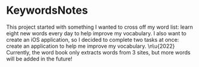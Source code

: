 # KeywordsNotes
This project started with something I wanted to cross off my word list: learn eight new words every day to help improve my vocabulary. I also want to create an iOS application, so I decided to complete two tasks at once: create an application to help me improve my vocabulary. \n\u{2022} Currently, the word book only extracts words from 3 sites, but more words will be added in the future! 
